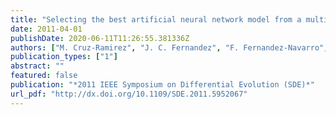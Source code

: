```yaml
---
title: "Selecting the best artificial neural network model from a multi-objective Differential Evolution Pareto front"
date: 2011-04-01
publishDate: 2020-06-11T11:26:55.381336Z
authors: ["M. Cruz-Ramirez", "J. C. Fernandez", "F. Fernandez-Navarro", "J. Sánchez-Monedero", "C. Hervas-Martinez"]
publication_types: ["1"]
abstract: ""
featured: false
publication: "*2011 IEEE Symposium on Differential Evolution (SDE)*"
url_pdf: "http://dx.doi.org/10.1109/SDE.2011.5952067"
---
```


